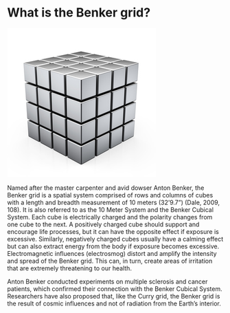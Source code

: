 What is the Benker grid?
========================

![Anton Benker grid][benker-grid]

Named after the master carpenter and avid dowser Anton Benker, the Benker grid is a spatial system comprised of rows and columns of cubes with a length and breadth measurement of 10 meters (32’9.7”) (Dale, 2009, 108). It is also referred to as the 10 Meter System and the Benker Cubical System. Each cube is electrically charged and the polarity changes from one cube to the next. A positively charged cube should support and encourage life processes, but it can have the opposite effect if exposure is excessive. Similarly, negatively charged cubes usually have a calming effect but can also extract energy from the body if exposure becomes excessive. Electromagnetic influences (electrosmog) distort and amplify the intensity and spread of the Benker grid. This can, in turn, create areas of irritation that are extremely threatening to our health.

Anton Benker conducted experiments on multiple sclerosis and cancer patients, which confirmed their connection with the Benker Cubical System. Researchers have also proposed that, like the Curry grid, the Benker grid is the result of cosmic influences and not of radiation from the Earth’s interior.

[benker-grid]: benker-grid.jpeg "This picture is a simplified representation of the Benker grid. The cubes are about 10 meters high and wide and are spaced about 1 meter apart."